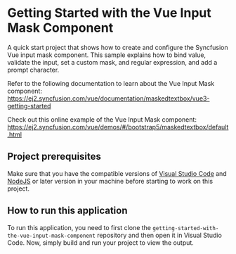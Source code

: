 # Getting Started with the Vue Input Mask Component

A quick start project that shows how to create and configure the Syncfusion Vue input mask component. This sample explains how to bind value, validate the input, set a custom mask, and regular expression, and add a prompt character.   
 
Refer to the following documentation to learn about the Vue Input Mask component: 
https://ej2.syncfusion.com/vue/documentation/maskedtextbox/vue3-getting-started

Check out this online example of the Vue Input Mask component:
https://ej2.syncfusion.com/vue/demos/#/bootstrap5/maskedtextbox/default.html

## Project prerequisites
Make sure that you have the compatible versions of [Visual Studio Code](https://code.visualstudio.com/download ) and [NodeJS](https://nodejs.org/en/download) or later version in your machine before starting to work on this project.

## How to run this application
To run this application, you need to first clone the `getting-started-with-the-vue-input-mask-component` repository and then open it in Visual Studio Code. Now, simply build and run your project to view the output.